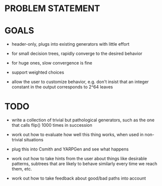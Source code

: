 # PROBLEM STATEMENT

# GOALS

- header-only, plugs into existing generators with little effort

- for small decision trees, rapidly converge to the desired behavior

- for huge ones, slow convergence is fine

- support weighted choices

- allow the user to customize behavior, e.g. don't insist that an
  integer constant in the output corresponds to 2^64 leaves

# TODO

- write a collection of trivial but pathological generators, such as
  the one that calls flip() 1000 times in succession

- work out how to evaluate how well this thing works, when used in
  non-trivial situations

- plug this into Csmith and YARPGen and see what happens

- work out how to take hints from the user about things like desirable
  patterns, subtrees that are likely to behave similarly every time we
  reach them, etc.

- work out how to take feedback about good/bad paths into account
